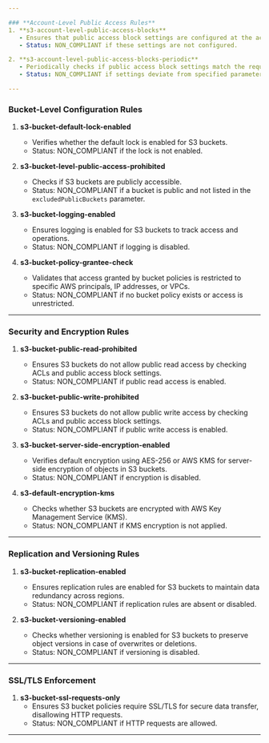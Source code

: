 ```yaml
---

### **Account-Level Public Access Rules**
1. **s3-account-level-public-access-blocks**  
   - Ensures that public access block settings are configured at the account level.  
   - Status: NON_COMPLIANT if these settings are not configured.

2. **s3-account-level-public-access-blocks-periodic**  
   - Periodically checks if public access block settings match the required configuration at the account level.  
   - Status: NON_COMPLIANT if settings deviate from specified parameters.

---
```


### **Bucket-Level Configuration Rules**
1. **s3-bucket-default-lock-enabled**  
   - Verifies whether the default lock is enabled for S3 buckets.  
   - Status: NON_COMPLIANT if the lock is not enabled.

2. **s3-bucket-level-public-access-prohibited**  
   - Checks if S3 buckets are publicly accessible.  
   - Status: NON_COMPLIANT if a bucket is public and not listed in the `excludedPublicBuckets` parameter.

3. **s3-bucket-logging-enabled**  
   - Ensures logging is enabled for S3 buckets to track access and operations.  
   - Status: NON_COMPLIANT if logging is disabled.

4. **s3-bucket-policy-grantee-check**  
   - Validates that access granted by bucket policies is restricted to specific AWS principals, IP addresses, or VPCs.  
   - Status: NON_COMPLIANT if no bucket policy exists or access is unrestricted.

---

### **Security and Encryption Rules**
1. **s3-bucket-public-read-prohibited**  
   - Ensures S3 buckets do not allow public read access by checking ACLs and public access block settings.  
   - Status: NON_COMPLIANT if public read access is enabled.

2. **s3-bucket-public-write-prohibited**  
   - Ensures S3 buckets do not allow public write access by checking ACLs and public access block settings.  
   - Status: NON_COMPLIANT if public write access is enabled.

3. **s3-bucket-server-side-encryption-enabled**  
   - Verifies default encryption using AES-256 or AWS KMS for server-side encryption of objects in S3 buckets.  
   - Status: NON_COMPLIANT if encryption is disabled.

4. **s3-default-encryption-kms**  
   - Checks whether S3 buckets are encrypted with AWS Key Management Service (KMS).  
   - Status: NON_COMPLIANT if KMS encryption is not applied.

---

### **Replication and Versioning Rules**
1. **s3-bucket-replication-enabled**  
   - Ensures replication rules are enabled for S3 buckets to maintain data redundancy across regions.  
   - Status: NON_COMPLIANT if replication rules are absent or disabled.

2. **s3-bucket-versioning-enabled**  
   - Checks whether versioning is enabled for S3 buckets to preserve object versions in case of overwrites or deletions.  
   - Status: NON_COMPLIANT if versioning is disabled.

---

### **SSL/TLS Enforcement**
1. **s3-bucket-ssl-requests-only**  
   - Ensures S3 bucket policies require SSL/TLS for secure data transfer, disallowing HTTP requests.  
   - Status: NON_COMPLIANT if HTTP requests are allowed.

---
